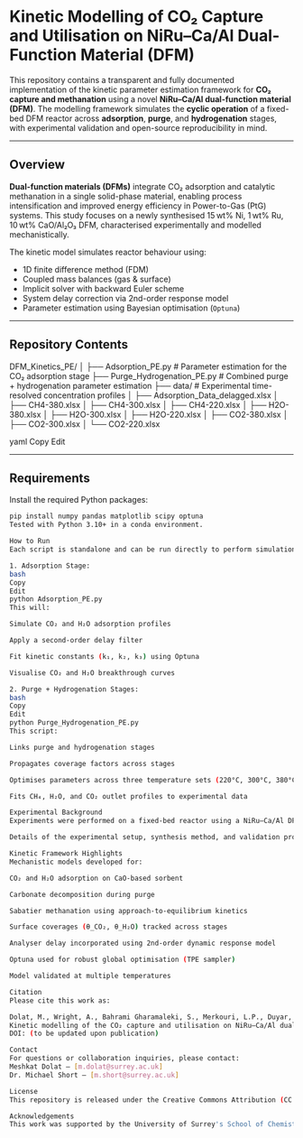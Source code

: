 # Kinetic Modelling of CO₂ Capture and Utilisation on NiRu–Ca/Al Dual-Function Material (DFM)

This repository contains a transparent and fully documented implementation of the kinetic parameter estimation framework for **CO₂ capture and methanation** using a novel **NiRu–Ca/Al dual-function material (DFM)**. The modelling framework simulates the **cyclic operation** of a fixed-bed DFM reactor across **adsorption**, **purge**, and **hydrogenation** stages, with experimental validation and open-source reproducibility in mind.

---

## Overview

**Dual-function materials (DFMs)** integrate CO₂ adsorption and catalytic methanation in a single solid-phase material, enabling process intensification and improved energy efficiency in Power-to-Gas (PtG) systems. This study focuses on a newly synthesised 15 wt% Ni, 1 wt% Ru, 10 wt% CaO/Al₂O₃ DFM, characterised experimentally and modelled mechanistically.

The kinetic model simulates reactor behaviour using:
- 1D finite difference method (FDM)
- Coupled mass balances (gas & surface)
- Implicit solver with backward Euler scheme
- System delay correction via 2nd-order response model
- Parameter estimation using Bayesian optimisation (`Optuna`)

---

## Repository Contents

DFM_Kinetics_PE/
│
├── Adsorption_PE.py # Parameter estimation for the CO₂ adsorption stage
├── Purge_Hydrogenation_PE.py # Combined purge + hydrogenation parameter estimation
├── data/ # Experimental time-resolved concentration profiles
│ ├── Adsorption_Data_delagged.xlsx
│ ├── CH4-380.xlsx
│ ├── CH4-300.xlsx
│ ├── CH4-220.xlsx
│ ├── H2O-380.xlsx
│ ├── H2O-300.xlsx
│ ├── H2O-220.xlsx
│ ├── CO2-380.xlsx
│ ├── CO2-300.xlsx
│ └── CO2-220.xlsx

yaml
Copy
Edit

---

## Requirements

Install the required Python packages:

```bash
pip install numpy pandas matplotlib scipy optuna
Tested with Python 3.10+ in a conda environment.

How to Run
Each script is standalone and can be run directly to perform simulation and parameter fitting:

1. Adsorption Stage:
bash
Copy
Edit
python Adsorption_PE.py
This will:

Simulate CO₂ and H₂O adsorption profiles

Apply a second-order delay filter

Fit kinetic constants (k₁, k₂, k₃) using Optuna

Visualise CO₂ and H₂O breakthrough curves

2. Purge + Hydrogenation Stages:
bash
Copy
Edit
python Purge_Hydrogenation_PE.py
This script:

Links purge and hydrogenation stages

Propagates coverage factors across stages

Optimises parameters across three temperature sets (220°C, 300°C, 380°C)

Fits CH₄, H₂O, and CO₂ outlet profiles to experimental data

Experimental Background
Experiments were performed on a fixed-bed reactor using a NiRu–Ca/Al DFM, capturing CO₂ from a 12.2% CO₂/N₂ stream and converting it to CH₄ using 10% H₂/N₂. Time-resolved FT-IR gas analysis was performed at three temperatures (493 K, 573 K, and 653 K) across three stages: adsorption (20 min), purge (15 min), and hydrogenation (30 min).

Details of the experimental setup, synthesis method, and validation protocol are available in the associated manuscript (currently under review). The DOI will be added upon publication.

Kinetic Framework Highlights
Mechanistic models developed for:

CO₂ and H₂O adsorption on CaO-based sorbent

Carbonate decomposition during purge

Sabatier methanation using approach-to-equilibrium kinetics

Surface coverages (θ_CO₂, θ_H₂O) tracked across stages

Analyser delay incorporated using 2nd-order dynamic response model

Optuna used for robust global optimisation (TPE sampler)

Model validated at multiple temperatures

Citation
Please cite this work as:

Dolat, M., Wright, A., Bahrami Gharamaleki, S., Merkouri, L.P., Duyar, M.S., & Short, M.
Kinetic modelling of the CO₂ capture and utilisation on NiRu–Ca/Al dual function material via parameter estimation, 2025.
DOI: (to be updated upon publication)

Contact
For questions or collaboration inquiries, please contact:
Meshkat Dolat – [m.dolat@surrey.ac.uk]
Dr. Michael Short – [m.short@surrey.ac.uk]

License
This repository is released under the Creative Commons Attribution (CC BY 4.0) license.

Acknowledgements
This work was supported by the University of Surrey's School of Chemistry and Chemical Engineering, and funded in part by the EPSRC [grant EP/X000753/1].
